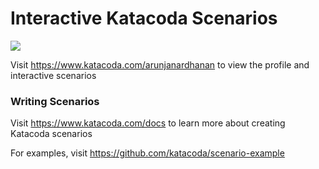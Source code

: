 # Interactive Katacoda Scenarios

[![](http://shields.katacoda.com/katacoda/arunjanardhanan/count.svg)](https://www.katacoda.com/arunjanardhanan "Get your profile on Katacoda.com")

Visit https://www.katacoda.com/arunjanardhanan to view the profile and interactive scenarios

### Writing Scenarios
Visit https://www.katacoda.com/docs to learn more about creating Katacoda scenarios

For examples, visit https://github.com/katacoda/scenario-example
